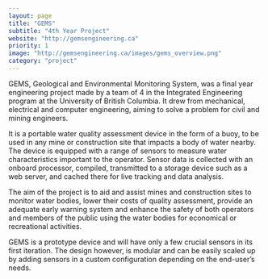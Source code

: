 ```yaml
---
layout: page
title: "GEMS"
subtitle: "4th Year Project"
website: "http://gemsengineering.ca"
priority: 1
image: "http://gemsengineering.ca/images/gems_overview.png"
category: "project"
---
```


GEMS, Geological and Environmental Monitoring System, was a final year engineering project made by a team of 4 in the Integrated Engineering program at the University of British Columbia. It drew from mechanical, electrical and computer engineering, aiming to solve a problem for civil and mining engineers.

It is a portable water quality assessment device in the form of a buoy, to be used in any mine or construction site that impacts a body of water nearby. The device is equipped with a range of sensors to measure water characteristics important to the operator. Sensor data is collected with an onboard processor, compiled, transmitted to a storage device such as a web server, and cached there for live tracking and data analysis.

The aim of the project is to aid and assist mines and construction sites to monitor water bodies, lower their costs of quality assessment, provide an adequate early warning system and enhance the safety of both operators and members of the public using the water bodies for economical or recreational activities.

GEMS is a prototype device and will have only a few crucial sensors in its first iteration. The design however, is modular and can be easily scaled up by adding sensors in a custom configuration depending on the end-user’s needs.
